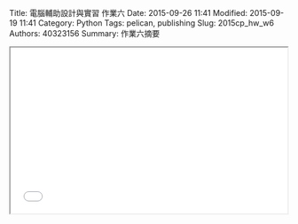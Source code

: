 Title: 電腦輔助設計與實習 作業六
Date: 2015-09-26 11:41
Modified: 2015-09-19 11:41
Category: Python
Tags: pelican, publishing
Slug: 2015cp_hw_w6
Authors: 40323156
Summary: 作業六摘要

<iframe src="40323156_cp_w6_p.html" width="500" height="300"></iframe>
